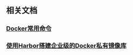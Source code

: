 ## 相关文档
### [Docker常用命令](https://github.com/bluecoffee1013/docker-library/blob/master/docs/The%20common%20commands%20of%20Docker.md)
### [使用Harbor搭建企业级的Docker私有镜像库](https://github.com/bluecoffee1013/docker-library/blob/master/docs/How%20to%20install%20Harbor.md)
